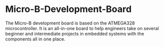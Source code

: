 # Micro-B-Development-Board
The Micro-B development board is based on the ATMEGA328 microcontroller. It is an all-in-one board to help engineers take on several beginner and intermediate projects in embedded systems with the components all in one place.
